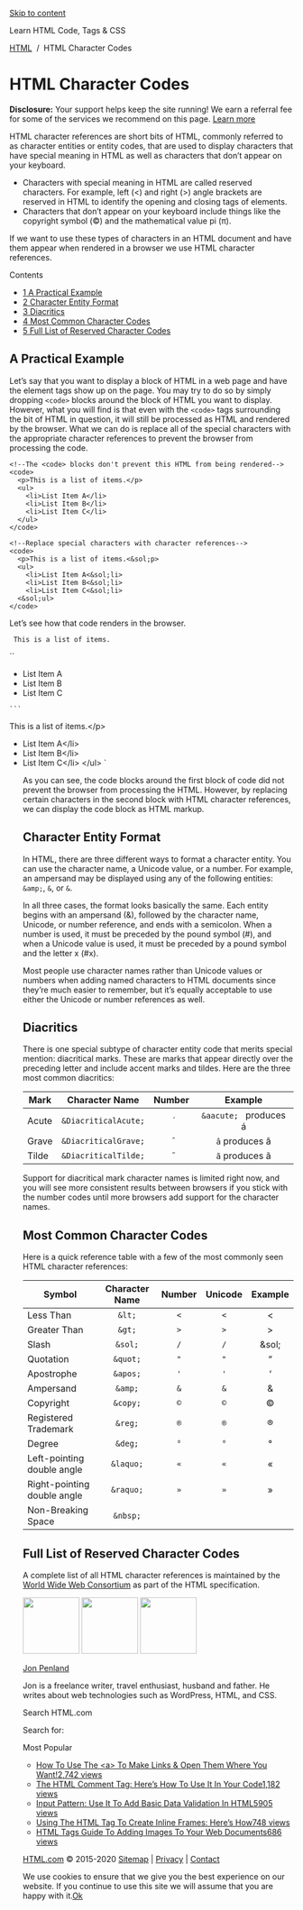 <a href="#site-main" class="skip-link screen-reader-text">Skip to content</a>

[](https://html.com/)

Learn HTML Code, Tags & CSS

[HTML](https://html.com/)  /  HTML Character Codes

# HTML Character Codes

**Disclosure:** Your support helps keep the site running! We earn a referral fee for some of the services we recommend on this page. [Learn more](https://html.com/disclosure/)

HTML character references are short bits of HTML, commonly referred to as character entities or entity codes, that are used to display characters that have special meaning in HTML as well as characters that don’t appear on your keyboard.

- Characters with special meaning in HTML are called reserved characters. For example, left (&lt;) and right (&gt;) angle brackets are reserved in HTML to identify the opening and closing tags of elements.
- Characters that don’t appear on your keyboard include things like the copyright symbol (©) and the mathematical value pi (π).

If we want to use these types of characters in an HTML document and have them appear when rendered in a browser we use HTML character references.

Contents

- [<span class="toc_number toc_depth_1">1</span> A Practical Example](#A_Practical_Example)
- [<span class="toc_number toc_depth_1">2</span> Character Entity Format](#Character_Entity_Format)
- [<span class="toc_number toc_depth_1">3</span> Diacritics](#Diacritics)
- [<span class="toc_number toc_depth_1">4</span> Most Common Character Codes](#Most_Common_Character_Codes)
- [<span class="toc_number toc_depth_1">5</span> Full List of Reserved Character Codes](#Full_List_of_Reserved_Character_Codes)

## <span id="A_Practical_Example">A Practical Example</span>

Let’s say that you want to display a block of HTML in a web page and have the element tags show up on the page. You may try to do so by simply dropping `<code>` blocks around the block of HTML you want to display. However, what you will find is that even with the `<code>` tags surrounding the bit of HTML in question, it will still be processed as HTML and rendered by the browser. What we can do is replace all of the special characters with the appropriate character references to prevent the browser from processing the code.

    <!--The <code> blocks don't prevent this HTML from being rendered-->
    <code>
      <p>This is a list of items.</p>
      <ul>
        <li>List Item A</li>
        <li>List Item B</li>
        <li>List Item C</li>
      </ul>
    </code>

    <!--Replace special characters with character references-->
    <code>
      <p>This is a list of items.<&sol;p>
      <ul>
        <li>List Item A<&sol;li>
        <li>List Item B<&sol;li>
        <li>List Item C<&sol;li>
      <&sol;ul>
    </code>

Let’s see how that code renders in the browser.

` This is a list of items.`

``

- List Item A
- List Item B
- List Item C

` ```  ` <p>This is a list of items.<&sol;p> <ul> <li>List Item A<&sol;li> <li>List Item B<&sol;li> <li>List Item C<&sol;li> <&sol;ul> `

As you can see, the code blocks around the first block of code did not prevent the browser from processing the HTML. However, by replacing certain characters in the second block with HTML character references, we can display the code block as HTML markup.

## <span id="Character_Entity_Format">Character Entity Format</span>

In HTML, there are three different ways to format a character entity. You can use the character name, a Unicode value, or a number. For example, an ampersand may be displayed using any of the following entities: `&amp;`, `&`, or `&`.

In all three cases, the format looks basically the same. Each entity begins with an ampersand (&), followed by the character name, Unicode, or number reference, and ends with a semicolon. When a number is used, it must be preceded by the pound symbol (&num;), and when a Unicode value is used, it must be preceded by a pound symbol and the letter x (&num;x).

Most people use character names rather than Unicode values or numbers when adding named characters to HTML documents since they’re much easier to remember, but it’s equally acceptable to use either the Unicode or number references as well.

## <span id="Diacritics">Diacritics</span>

There is one special subtype of character entity code that merits special mention: diacritical marks. These are marks that appear directly over the preceding letter and include accent marks and tildes. Here are the three most common diacritics:

<table><thead><tr class="header"><th>Mark</th><th style="text-align: center;">Character Name</th><th style="text-align: center;">Number</th><th style="text-align: center;">Example</th></tr></thead><tbody><tr class="odd"><td>Acute</td><td style="text-align: center;"><code>&amp;DiacriticalAcute;</code></td><td style="text-align: center;"><code>́</code></td><td style="text-align: center;"><code>&amp;aacute; </code> produces á</td></tr><tr class="even"><td>Grave</td><td style="text-align: center;"><code>&amp;DiacriticalGrave;</code></td><td style="text-align: center;"><code>̂</code></td><td style="text-align: center;"><code>â</code> produces â</td></tr><tr class="odd"><td>Tilde</td><td style="text-align: center;"><code>&amp;DiacriticalTilde;</code></td><td style="text-align: center;"><code>̃</code></td><td style="text-align: center;"><code>ã</code> produces ã</td></tr></tbody></table>

Support for diacritical mark character names is limited right now, and you will see more consistent results between browsers if you stick with the number codes until more browsers add support for the character names.

## <span id="Most_Common_Character_Codes">Most Common Character Codes</span>

Here is a quick reference table with a few of the most commonly seen HTML character references:

<table><thead><tr class="header"><th>Symbol</th><th style="text-align: center;">Character Name</th><th style="text-align: center;">Number</th><th style="text-align: center;">Unicode</th><th style="text-align: center;">Example</th></tr></thead><tbody><tr class="odd"><td>Less Than</td><td style="text-align: center;"><code>&amp;lt;</code></td><td style="text-align: center;"><code>&lt;</code></td><td style="text-align: center;"><code>&lt;</code></td><td style="text-align: center;">&lt;</td></tr><tr class="even"><td>Greater Than</td><td style="text-align: center;"><code>&amp;gt;</code></td><td style="text-align: center;"><code>&gt;</code></td><td style="text-align: center;"><code>&gt;</code></td><td style="text-align: center;">&gt;</td></tr><tr class="odd"><td>Slash</td><td style="text-align: center;"><code>&amp;sol;</code></td><td style="text-align: center;"><code>/</code></td><td style="text-align: center;"><code>/</code></td><td style="text-align: center;">&amp;sol;</td></tr><tr class="even"><td>Quotation</td><td style="text-align: center;"><code>&amp;quot;</code></td><td style="text-align: center;"><code>"</code></td><td style="text-align: center;"><code>"</code></td><td style="text-align: center;">“</td></tr><tr class="odd"><td>Apostrophe</td><td style="text-align: center;"><code>&amp;apos;</code></td><td style="text-align: center;"><code>'</code></td><td style="text-align: center;"><code>'</code></td><td style="text-align: center;">‘</td></tr><tr class="even"><td>Ampersand</td><td style="text-align: center;"><code>&amp;amp;</code></td><td style="text-align: center;"><code>&amp;</code></td><td style="text-align: center;"><code>&amp;</code></td><td style="text-align: center;">&amp;</td></tr><tr class="odd"><td>Copyright</td><td style="text-align: center;"><code>&amp;copy;</code></td><td style="text-align: center;"><code>©</code></td><td style="text-align: center;"><code>©</code></td><td style="text-align: center;">©</td></tr><tr class="even"><td>Registered Trademark</td><td style="text-align: center;"><code>&amp;reg;</code></td><td style="text-align: center;"><code>®</code></td><td style="text-align: center;"><code>®</code></td><td style="text-align: center;">®</td></tr><tr class="odd"><td>Degree</td><td style="text-align: center;"><code>&amp;deg;</code></td><td style="text-align: center;"><code>°</code></td><td style="text-align: center;"><code>°</code></td><td style="text-align: center;">°</td></tr><tr class="even"><td>Left-pointing double angle</td><td style="text-align: center;"><code>&amp;laquo;</code></td><td style="text-align: center;"><code>«</code></td><td style="text-align: center;"><code>«</code></td><td style="text-align: center;">«</td></tr><tr class="odd"><td>Right-pointing double angle</td><td style="text-align: center;"><code>&amp;raquo;</code></td><td style="text-align: center;"><code>»</code></td><td style="text-align: center;"><code>»</code></td><td style="text-align: center;">»</td></tr><tr class="even"><td>Non-Breaking Space</td><td style="text-align: center;"><code>&amp;nbsp;</code></td><td style="text-align: center;"><code> </code></td><td style="text-align: center;"><code> </code></td><td style="text-align: center;"></td></tr></tbody></table>

## <span id="Full_List_of_Reserved_Character_Codes">Full List of Reserved Character Codes</span>

A complete list of all HTML character references is maintained by the [World Wide Web Consortium](https://www.w3.org/html/wg/drafts/html/master/syntax.html#named-character-references) as part of the HTML specification.

<img src="http://html.com/wp-content/plugins/a3-lazy-load/assets/images/lazy_placeholder.gif" class="lazy lazy-hidden avatar avatar-100 photo" width="100" height="100" />

<img src="http://html.com/wp-content/plugins/a3-lazy-load/assets/images/lazy_placeholder.gif" class="lazy lazy-hidden avatar avatar-100 photo" width="100" height="100" />

<img src="https://secure.gravatar.com/avatar/7935ca61eb56de63c80d923835a809e2?s=100&amp;d=mm&amp;r=g" class="avatar avatar-100 photo" srcset="https://secure.gravatar.com/avatar/7935ca61eb56de63c80d923835a809e2?s=200&amp;d=mm&amp;r=g 2x" width="100" height="100" />

[Jon Penland](https://html.com/author/jon-penland/)

<span class="fn">Jon is a freelance writer, travel enthusiast, husband and father. He writes about web technologies such as WordPress, HTML, and CSS.</span>

[<span class="saboxplugin-icon-grey saboxplugin-icon-facebook"></span>](https://www.facebook.com/jonpenland)[<span class="saboxplugin-icon-grey saboxplugin-icon-googleplus"></span>](https://plus.google.com/+JonPenland)

<span id="tho-end-content" style="display: block; visibility: hidden;"></span>

Search HTML.com

<span class="screen-reader-text">Search for:</span>

Most Popular

- <a href="https://html.com/attributes/a-target/" class="popular_posts_bars_link">How To Use The &lt;a&gt; To Make Links &amp; Open Them Where You Want!</a><span class="popular_posts_bars_comment_count_hold"><a href="https://html.com/attributes/a-target/#comments" class="popular_posts_bars_comment_count">2,742 views</a><span class="popular_posts_bars_comment_count_triangle"></span></span>
- <a href="https://html.com/tags/comment-tag/" class="popular_posts_bars_link">The HTML Comment Tag: Here’s How To Use It In Your Code</a><span class="popular_posts_bars_comment_count_hold"><a href="https://html.com/tags/comment-tag/#comments" class="popular_posts_bars_comment_count">1,182 views</a><span class="popular_posts_bars_comment_count_triangle"></span></span>
- <a href="https://html.com/attributes/input-pattern/" class="popular_posts_bars_link">Input Pattern: Use It To Add Basic Data Validation In HTML5</a><span class="popular_posts_bars_comment_count_hold"><a href="https://html.com/attributes/input-pattern/#comments" class="popular_posts_bars_comment_count">905 views</a><span class="popular_posts_bars_comment_count_triangle"></span></span>
- <a href="https://html.com/tags/iframe/" class="popular_posts_bars_link">Using The HTML Tag To Create Inline Frames: Here’s How</a><span class="popular_posts_bars_comment_count_hold"><a href="https://html.com/tags/iframe/#comments" class="popular_posts_bars_comment_count">748 views</a><span class="popular_posts_bars_comment_count_triangle"></span></span>
- <a href="https://html.com/tags/img/" class="popular_posts_bars_link">HTML Tags Guide To Adding Images To Your Web Documents</a><span class="popular_posts_bars_comment_count_hold"><a href="https://html.com/tags/img/#comments" class="popular_posts_bars_comment_count">686 views</a><span class="popular_posts_bars_comment_count_triangle"></span></span>

[HTML.com](https://html.com/) © 2015-2020 [Sitemap](https://html.com/sitemap/) | [Privacy](https://html.com/privacy/) | [Contact](https://html.com/contact/)

<span id="cn-notice-text" class="cn-text-container">We use cookies to ensure that we give you the best experience on our website. If you continue to use this site we will assume that you are happy with it.</span><span id="cn-notice-buttons" class="cn-buttons-container"><a href="#" id="cn-accept-cookie" class="cn-set-cookie cn-button bootstrap button">Ok</a></span><a href="javascript:void(0);" id="cn-close-notice" class="cn-close-icon"></a>
